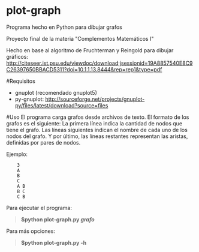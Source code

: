 plot-graph
=====

Programa hecho en Python para dibujar grafos

Proyecto final de la materia "Complementos Matemáticos I"

Hecho en base al algoritmo de Fruchterman y Reingold para dibujar gráficos: http://citeseer.ist.psu.edu/viewdoc/download;jsessionid=19A8857540E8C9C26397650BBACD5311?doi=10.1.1.13.8444&rep=rep1&type=pdf

#Requisitos
* gnuplot (recomendado gnuplot5)
* py-gnuplot: http://sourceforge.net/projects/gnuplot-py/files/latest/download?source=files

#Uso
El programa carga grafos desde archivos de texto. El formato de los grafos es el siguiente:
La primera línea indica la cantidad de nodos que tiene el grafo. Las líneas siguientes indican el nombre de cada uno de los nodos del grafo. 
Y por último, las líneas restantes representan las aristas, definidas por pares de nodos.

Ejemplo:

        3
        A
        B
        C
        A B
        B C
        C B
        
Para ejecutar el programa:
> **$python plot-graph.py _grafo_**


Para más opciones:
> **$python plot-graph.py -h**
